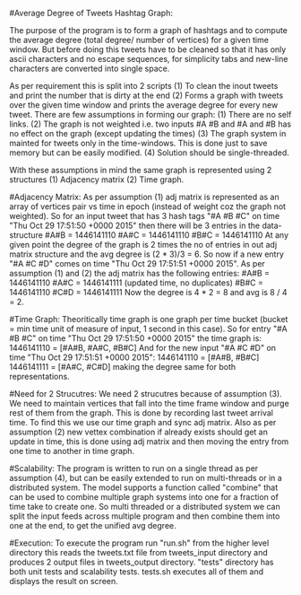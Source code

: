 #Average Degree of Tweets Hashtag Graph:

  The purpose of the program is to form a graph of hashtags and to compute the average degree (total degree/ number of vertices) for a given time window. But before doing this tweets have to be cleaned so that it has only ascii characters and no escape sequences, for simplicity tabs and new-line characters are converted into single space.
  
  As per requirement this is split into 2 scripts (1) To clean the inout tweets and print the number that is dirty at the end (2) Forms a graph with tweets over the given time window and prints the average degree for every new tweet. There are few assumptions in forming our graph:
     (1) There are no self links. 
     (2) The graph is not weighted i.e. two inputs #A #B and #A and #B has no effect on the graph (except updating the times)
     (3) The graph system in mainted for tweets only in the time-windows. This is done just to save memory but can be easily modified.
     (4) Solution should be single-threaded.
  
  With these assumptions in mind the same graph is represented using 2 structures (1) Adjacency matrix (2) Time graph.

#Adjacency Matrix:
  As per assumption (1) adj matrix is represented as an array of vertices pair vs time in epoch (instead of weight coz the graph not weighted). So for an input tweet that has 3 hash tags "#A #B #C" on time "Thu Oct 29 17:51:50 +0000 2015" then there will be 3 entries in the data-structure 
        #A#B = 1446141110 
        #A#C = 1446141110 
        #B#C = 1446141110
  At any given point the degree of the graph is 2 times the no of entries in out adj matrix structure and the avg degree is (2 * 3)/3 = 6. 
  So now if a new entry "#A #C #D" comes on time "Thu Oct 29 17:51:51 +0000 2015". As per assumption (1) and (2) the adj matrix has the following entries:
        #A#B = 1446141110
        #A#C = 1446141111 (updated time, no duplicates)
        #B#C = 1446141110
        #C#D = 1446141111
  Now the degree is 4 * 2 = 8 and avg is 8 / 4 = 2.
  
#Time Graph:
  Theoritically time graph is one graph per time bucket (bucket = min time unit of measure of input, 1 second in this case). So for entry "#A #B #C" on time "Thu Oct 29 17:51:50 +0000 2015" the time graph is:
        1446141110 = [#A#B, #A#C, #B#C]
  And for the new input "#A #C #D" on time "Thu Oct 29 17:51:51 +0000 2015":
        1446141110 = [#A#B, #B#C]
        1446141111 = [#A#C, #C#D]
  making the degree same for both representations.
  
#Need for 2 Strucutres:
  We need 2 strucutres because of assumption (3). We need to maintain vertices that fall into the time frame window and purge rest of them from the graph. This is done by recording last tweet arrival time. To find this we use our time graph and sync adj matrix. Also as per assumption (2) new vettex combination if already exists should get an update in time, this is done using adj matrix and then moving the entry from one time to another in time graph.
  
#Scalability:
  The program is written to run on a single thread as per assumption (4), but can be easily extended to run on multi-threads or in a distributed system. The model supports a function called "combine" that can be used to combine multiple graph systems into one for a fraction of time take to create one. So multi threaded or a distributed system we can split the input feeds across multiple program and then combine them into one at the end, to get the unified avg degree.
  
#Execution:
  To execute the program run "run.sh" from the higher level directory this reads the tweets.txt file from tweets_input directory and produces 2 output files in tweets_output directory. 
  "tests" directory has both unit tests and scalability tests. tests.sh executes all of them and displays the result on screen.
  
